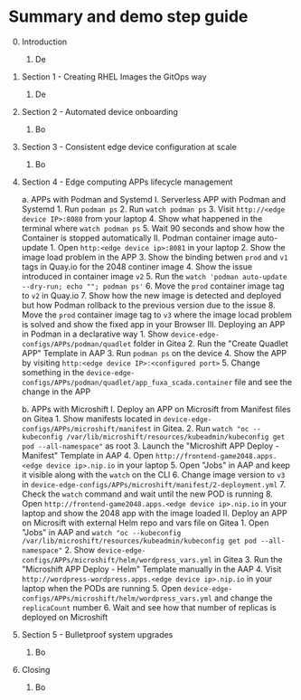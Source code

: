 # Summary and demo step guide



0. Introduction
    1. De

1. Section 1 - Creating RHEL Images the GitOps way
    1. De

2. Section 2 - Automated device onboarding
    1. Bo

3. Section 3 - Consistent edge device configuration at scale
    1. Bo

4. Section 4 - Edge computing APPs lifecycle management

    a. APPs with Podman and Systemd
        I. Serverless APP with Podman and Systemd
            1. Run `podman ps`
            2. Run `watch podman ps`
            3. Visit `http://<edge device IP>:8080` from your laptop
            4. Show what happened in the terminal where `watch podman ps`
            5. Wait 90 seconds and show how the Container is stopped automatically
        II. Podman container image auto-update
            1. Open `http:<edge device ip>:8081` in your laptop
            2. Show the image load problem in the APP
            3. Show the binding betwen `prod` and `v1` tags in Quay.io for the 2048 continer image
            4. Show the issue introduced in container image `v2`
            5. Run the `watch 'podman auto-update --dry-run; echo ""; podman ps'`
            6. Move the `prod` container image tag to `v2` in Quay.io
            7. Show how the new image is detected and deployed but how Podman rollback to the previous version due to the issue
            8. Move the `prod` container image tag to `v3` where the image locad problem is solved and show the fixed app in your Browser 
        III. Deploying an APP in Podman in a declarative way
            1. Show `device-edge-configs/APPs/podman/quadlet` folder in Gitea
            2. Run the "Create Quadlet APP" Template in AAP
            3. Run `podman ps` on the device
            4. Show the APP by visiting `http:<edge device IP>:<configured port>`
            5. Change something in the `device-edge-configs/APPs/podman/quadlet/app_fuxa_scada.container` file and see the change in the APP
        
    b. APPs with Microshift
        I. Deploy an APP on Microsift from Manifest files on Gitea
            1. Show manifests located in `device-edge-configs/APPs/microshift/manifest` in Gitea.
            2. Run `watch "oc --kubeconfig /var/lib/microshift/resources/kubeadmin/kubeconfig get pod --all-namespace"` as root
            3. Launch the  "Microshift APP Deploy - Manifest" Template in AAP
            4. Open `http://frontend-game2048.apps.<edge device ip>.nip.io` in your laptop
            5. Open "Jobs" in AAP and keep it visible along with the `watch` on the CLI
            6. Change image version to `v3` in `device-edge-configs/APPs/microshift/manifest/2-deployment.yml`
            7. Check the `watch` command and wait until the new POD is running
            8. Open `http://frontend-game2048.apps.<edge device ip>.nip.io` in your laptop and show the 2048 app with the image loaded
        II. Deploy an APP on Microsift with external Helm repo and vars file on Gitea
            1. Open "Jobs" in AAP and `watch "oc --kubeconfig /var/lib/microshift/resources/kubeadmin/kubeconfig get pod --all-namespace"`
            2. Show `device-edge-configs/APPs/microshift/helm/wordpress_vars.yml` in Gitea
            3. Run the  "Microshift APP Deploy - Helm" Template manually in the AAP
            4. Visit `http://wordpress-wordpress.apps.<edge device ip>.nip.io` in your laptop when the PODs are running
            5. Open `device-edge-configs/APPs/microshift/helm/wordpress_vars.yml` and change the `replicaCount` number
            6. Wait and see how that number of replicas is deployed on Microshift

5. Section 5 - Bulletproof system upgrades
    1. Bo

6. Closing
    1. Bo
